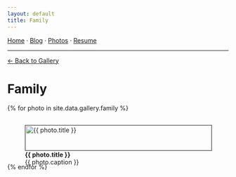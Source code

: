 ```yaml
---
layout: default
title: Family
---
```


<nav>
  <a href="{{ '/' | relative_url }}">Home</a> ·
  <a href="{{ '/blog/' | relative_url }}">Blog</a> ·
  <a href="{{ '/gallery/' | relative_url }}">Photos</a> ·
  <a href="{{ '/resume/' | relative_url }}">Resume</a>
  <hr />
</nav>

<p><a href="{{ '/gallery/' | relative_url }}">&larr; Back to Gallery</a></p>

# Family

<div style="display:grid;grid-template-columns:repeat(auto-fill,minmax(260px,1fr));gap:16px;">
{% for photo in site.data.gallery.family %}
  <figure>
    <img src="{{ photo.url }}" alt="{{ photo.title }}" style="width:100%;height:auto;border:1px solid #444;"/>
    <figcaption><strong>{{ photo.title }}</strong><br/>{{ photo.caption }}</figcaption>
  </figure>
{% endfor %}
</div>

